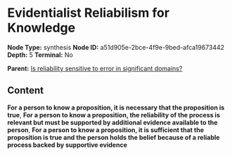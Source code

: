 # Evidentialist Reliabilism for Knowledge

**Node Type:** synthesis
**Node ID:** a51d905e-2bce-4f9e-9bed-afca19673442
**Depth:** 5
**Terminal:** No

**Parent:** [Is reliability sensitive to error in significant domains?](is-reliability-sensitive-to-error-in-significant-domains-antithesis-7ef1557a-6ffe-43ef-8bd0-d86dc8a69313.md)

## Content

**For a person to know a proposition, it is necessary that the proposition is true**, **For a person to know a proposition, the reliability of the process is relevant but must be supported by additional evidence available to the person**, **For a person to know a proposition, it is sufficient that the proposition is true and the person holds the belief because of a reliable process backed by supportive evidence**
